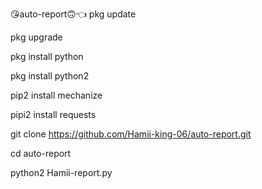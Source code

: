 😘auto-report🙃👈
pkg update 

pkg upgrade 

pkg install python 

pkg install python2 

pip2 install mechanize 

pipi2 install requests 

git clone https://github.com/Hamii-king-06/auto-report.git 

cd auto-report

python2 Hamii-report.py
